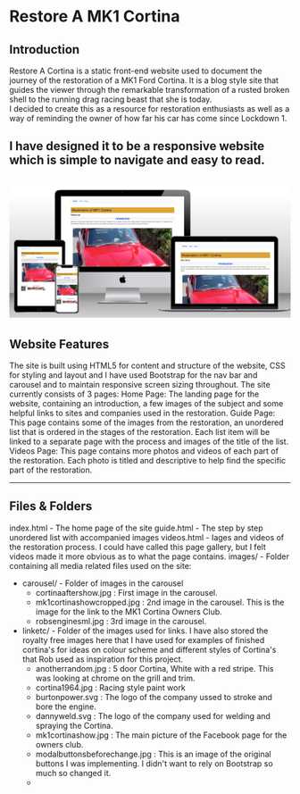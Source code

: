 # Restore A MK1 Cortina
## Introduction
Restore A Cortina is a static front-end website used to document the journey of the restoration of a MK1 Ford Cortina.
It is a blog style site that guides the viewer through the remarkable transformation of a rusted broken shell to the running drag racing beast that she is today.  
I decided to create this as a resource for restoration enthusiasts as well as a way of reminding the owner of how far his car has come since Lockdown 1.

I have designed it to be a responsive website which is simple to navigate and easy to read.
---
![Mock up](images/responsivesiteexample.png "Mock-up of responsive website")
---

## Website Features
The site is built using HTML5 for content and structure of the website, CSS for styling and layout and I have used Bootstrap for the nav bar and carousel and to maintain responsive screen sizing throughout.  The site currently consists of 3 pages:
Home Page:
The landing page for the website, containing an introduction, a few images of the subject and some helpful links to sites and companies used in the restoration.
Guide Page:
This page contains some of the images from the restoration, an unordered list that is ordered in the stages of the restoration.  Each list item will be linked to a separate page with the process and images of the title of the list.
Videos Page:
This page contains more photos and videos of each part of the restoration.  Each photo is titled and descriptive to help find the specific part of the restoration.

---

## Files & Folders
index.html - The home page of the site
guide.html - The step by step unordered list with accompanied images
videos.html - Iages and videos of the restoration process.  I could have called this page gallery, but I felt videos made it more obvious as to what the page contains.
images/ - Folder containing all media related files used on the site:
  - carousel/ - Folder of images in the carousel
    - cortinaaftershow.jpg : First image in the carousel.
    - mk1cortinashowcropped.jpg : 2nd image in the carousel.  This is the image for the link to the MK1 Cortina Owners Club.
    - robsenginesml.jpg : 3rd image in the carousel.
  - linketc/ - Folder of the images used for links.  I have also stored the royalty free images here that I have used for examples of finished cortina's for ideas on colour scheme and different styles of Cortina's that Rob used as inspiration for this project.
    - anotherrandom.jpg : 5 door Cortina, White with a red stripe.  This was looking at chrome on the grill and trim.
    - cortina1964.jpg : Racing style paint work
    - burtonpower.svg : The logo of the company ussed to stroke and bore the engine.
    - dannyweld.svg : The logo of the company used for welding and spraying the Cortina.
    - mk1cortinashow.jpg : The main picture of the Facebook page for the owners club.
    - modalbuttonsbeforechange.jpg : This is an image of the original buttons I was implementing.  I didn't want to rely on Bootstrap so much so changed it.
    - 
